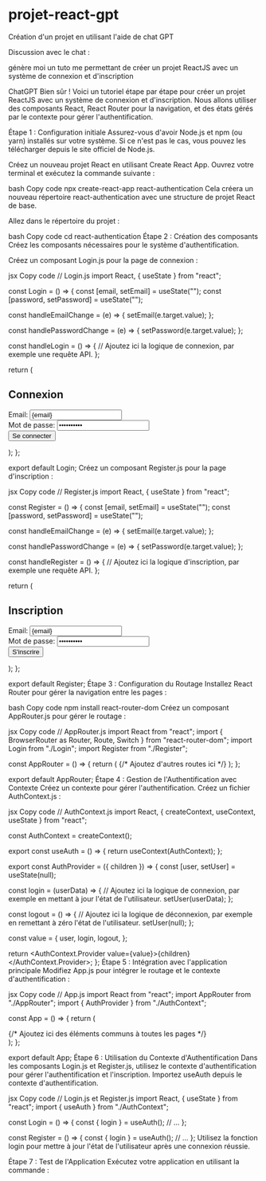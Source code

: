 # projet-react-gpt
Création d'un projet en utilisant l'aide de chat GPT

Discussion avec le chat :

génère moi un tuto me permettant de créer un projet ReactJS avec un système de connexion et d'inscription

ChatGPT
Bien sûr ! Voici un tutoriel étape par étape pour créer un projet ReactJS avec un système de connexion et d'inscription. Nous allons utiliser des composants React, React Router pour la navigation, et des états gérés par le contexte pour gérer l'authentification.

Étape 1 : Configuration initiale
Assurez-vous d'avoir Node.js et npm (ou yarn) installés sur votre système. Si ce n'est pas le cas, vous pouvez les télécharger depuis le site officiel de Node.js.

Créez un nouveau projet React en utilisant Create React App. Ouvrez votre terminal et exécutez la commande suivante :

bash
Copy code
npx create-react-app react-authentication
Cela créera un nouveau répertoire react-authentication avec une structure de projet React de base.

Allez dans le répertoire du projet :

bash
Copy code
cd react-authentication
Étape 2 : Création des composants
Créez les composants nécessaires pour le système d'authentification.

Créez un composant Login.js pour la page de connexion :

jsx
Copy code
// Login.js
import React, { useState } from "react";

const Login = () => {
  const [email, setEmail] = useState("");
  const [password, setPassword] = useState("");

  const handleEmailChange = (e) => {
    setEmail(e.target.value);
  };

  const handlePasswordChange = (e) => {
    setPassword(e.target.value);
  };

  const handleLogin = () => {
    // Ajoutez ici la logique de connexion, par exemple une requête API.
  };

  return (
    <div>
      <h2>Connexion</h2>
      <form>
        <div>
          <label>Email:</label>
          <input type="text" value={email} onChange={handleEmailChange} />
        </div>
        <div>
          <label>Mot de passe:</label>
          <input type="password" value={password} onChange={handlePasswordChange} />
        </div>
        <button type="button" onClick={handleLogin}>
          Se connecter
        </button>
      </form>
    </div>
  );
};

export default Login;
Créez un composant Register.js pour la page d'inscription :

jsx
Copy code
// Register.js
import React, { useState } from "react";

const Register = () => {
  const [email, setEmail] = useState("");
  const [password, setPassword] = useState("");

  const handleEmailChange = (e) => {
    setEmail(e.target.value);
  };

  const handlePasswordChange = (e) => {
    setPassword(e.target.value);
  };

  const handleRegister = () => {
    // Ajoutez ici la logique d'inscription, par exemple une requête API.
  };

  return (
    <div>
      <h2>Inscription</h2>
      <form>
        <div>
          <label>Email:</label>
          <input type="text" value={email} onChange={handleEmailChange} />
        </div>
        <div>
          <label>Mot de passe:</label>
          <input type="password" value={password} onChange={handlePasswordChange} />
        </div>
        <button type="button" onClick={handleRegister}>
          S'inscrire
        </button>
      </form>
    </div>
  );
};

export default Register;
Étape 3 : Configuration du Routage
Installez React Router pour gérer la navigation entre les pages :

bash
Copy code
npm install react-router-dom
Créez un composant AppRouter.js pour gérer le routage :

jsx
Copy code
// AppRouter.js
import React from "react";
import { BrowserRouter as Router, Route, Switch } from "react-router-dom";
import Login from "./Login";
import Register from "./Register";

const AppRouter = () => {
  return (
    <Router>
      <Switch>
        <Route exact path="/login" component={Login} />
        <Route exact path="/register" component={Register} />
        {/* Ajoutez d'autres routes ici */}
      </Switch>
    </Router>
  );
};

export default AppRouter;
Étape 4 : Gestion de l'Authentification avec Contexte
Créez un contexte pour gérer l'authentification. Créez un fichier AuthContext.js :

jsx
Copy code
// AuthContext.js
import React, { createContext, useContext, useState } from "react";

const AuthContext = createContext();

export const useAuth = () => {
  return useContext(AuthContext);
};

export const AuthProvider = ({ children }) => {
  const [user, setUser] = useState(null);

  const login = (userData) => {
    // Ajoutez ici la logique de connexion, par exemple en mettant à jour l'état de l'utilisateur.
    setUser(userData);
  };

  const logout = () => {
    // Ajoutez ici la logique de déconnexion, par exemple en remettant à zéro l'état de l'utilisateur.
    setUser(null);
  };

  const value = {
    user,
    login,
    logout,
  };

  return <AuthContext.Provider value={value}>{children}</AuthContext.Provider>;
};
Étape 5 : Intégration avec l'application principale
Modifiez App.js pour intégrer le routage et le contexte d'authentification :

jsx
Copy code
// App.js
import React from "react";
import AppRouter from "./AppRouter";
import { AuthProvider } from "./AuthContext";

const App = () => {
  return (
    <AuthProvider>
      <div>
        {/* Ajoutez ici des éléments communs à toutes les pages */}
        <AppRouter />
      </div>
    </AuthProvider>
  );
};

export default App;
Étape 6 : Utilisation du Contexte d'Authentification
Dans les composants Login.js et Register.js, utilisez le contexte d'authentification pour gérer l'authentification et l'inscription. Importez useAuth depuis le contexte d'authentification.

jsx
Copy code
// Login.js et Register.js
import React, { useState } from "react";
import { useAuth } from "./AuthContext";

const Login = () => {
  const { login } = useAuth();
  // ...
};

const Register = () => {
  const { login } = useAuth();
  // ...
};
Utilisez la fonction login pour mettre à jour l'état de l'utilisateur après une connexion réussie.

Étape 7 : Test de l'Application
Exécutez votre application en utilisant la commande :
